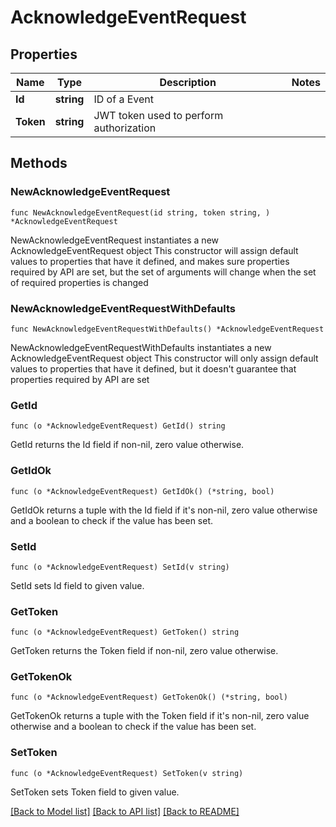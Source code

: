 # AcknowledgeEventRequest

## Properties

Name | Type | Description | Notes
------------ | ------------- | ------------- | -------------
**Id** | **string** | ID of a Event | 
**Token** | **string** | JWT token used to perform authorization | 

## Methods

### NewAcknowledgeEventRequest

`func NewAcknowledgeEventRequest(id string, token string, ) *AcknowledgeEventRequest`

NewAcknowledgeEventRequest instantiates a new AcknowledgeEventRequest object
This constructor will assign default values to properties that have it defined,
and makes sure properties required by API are set, but the set of arguments
will change when the set of required properties is changed

### NewAcknowledgeEventRequestWithDefaults

`func NewAcknowledgeEventRequestWithDefaults() *AcknowledgeEventRequest`

NewAcknowledgeEventRequestWithDefaults instantiates a new AcknowledgeEventRequest object
This constructor will only assign default values to properties that have it defined,
but it doesn't guarantee that properties required by API are set

### GetId

`func (o *AcknowledgeEventRequest) GetId() string`

GetId returns the Id field if non-nil, zero value otherwise.

### GetIdOk

`func (o *AcknowledgeEventRequest) GetIdOk() (*string, bool)`

GetIdOk returns a tuple with the Id field if it's non-nil, zero value otherwise
and a boolean to check if the value has been set.

### SetId

`func (o *AcknowledgeEventRequest) SetId(v string)`

SetId sets Id field to given value.


### GetToken

`func (o *AcknowledgeEventRequest) GetToken() string`

GetToken returns the Token field if non-nil, zero value otherwise.

### GetTokenOk

`func (o *AcknowledgeEventRequest) GetTokenOk() (*string, bool)`

GetTokenOk returns a tuple with the Token field if it's non-nil, zero value otherwise
and a boolean to check if the value has been set.

### SetToken

`func (o *AcknowledgeEventRequest) SetToken(v string)`

SetToken sets Token field to given value.



[[Back to Model list]](../README.md#documentation-for-models) [[Back to API list]](../README.md#documentation-for-api-endpoints) [[Back to README]](../README.md)


